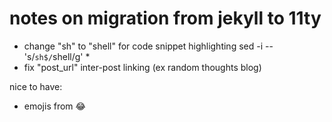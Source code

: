 # notes on migration from jekyll to 11ty

- change "sh" to "shell" for code snippet highlighting
  sed -i -- 's/```sh$/```shell/g' *
- fix "post_url" inter-post linking (ex random thoughts blog)


nice to have:
- emojis from :joy:
